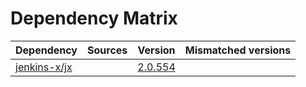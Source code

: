 # Dependency Matrix

Dependency | Sources | Version | Mismatched versions
---------- | ------- | ------- | -------------------
[jenkins-x/jx](https://github.com/jenkins-x/jx.git) |  | [2.0.554](https://github.com/jenkins-x/jx/releases/tag/v2.0.554) | 
